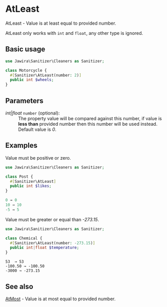 # AtLeast

AtLeast - Value is at least equal to provided number.

AtLeast only works with `int` and `float`, any other type is ignored.

## Basic usage

```php
use Jawira\Sanitizer\Cleaners as Sanitizer;

class Motorcycle {
  #[Sanitizer\AtLeast(number: 2)]
  public int $wheels;
}
```

## Parameters

<dl>
<dt><em>int|float</em> <code>number</code> (optional):</dt>
<dd>
The property value will be compared against this number, if value is
<strong>less than</strong> provided number then this number will be used
instead.<br>
Default value is <em>0</em>.
</dd>
</dl>

## Examples

Value must be positive or zero.

```php
use Jawira\Sanitizer\Cleaners as Sanitizer;

class Post {
  #[Sanitizer\AtLeast]
  public int $likes;
}
```

```php
0 → 0
10 → 10
-5 → 5
```

Value must be greater or equal than _-273.15_.

```php
use Jawira\Sanitizer\Cleaners as Sanitizer;

class Chemical {
  #[Sanitizer\AtLeast(number: -273.15)]
  public int|float $temperature;
}
```

```phpl
53  → 53
-100.50 → -100.50
-3000 → -273.15
```

## See also

[AtMost](AtMost.md) - Value is at most equal to provided number.
